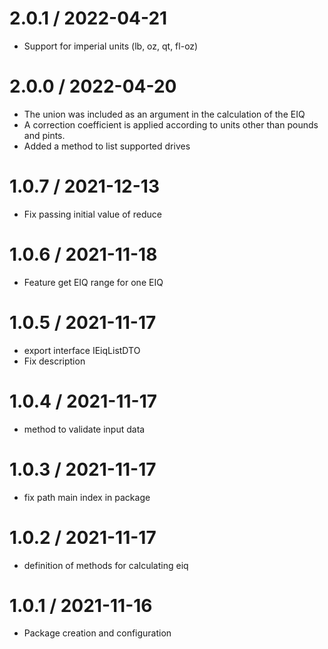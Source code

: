 2.0.1 / 2022-04-21
==================
* Support for imperial units (lb, oz, qt, fl-oz)

2.0.0 / 2022-04-20
==================
* The union was included as an argument in the calculation of the EIQ
* A correction coefficient is applied according to units other than pounds and pints.
* Added a method to list supported drives

1.0.7 / 2021-12-13
==================
* Fix passing initial value of reduce

1.0.6 / 2021-11-18
==================
* Feature get EIQ range for one EIQ

1.0.5 / 2021-11-17
==================
* export interface IEiqListDTO
* Fix description

1.0.4 / 2021-11-17
==================
* method to validate input data

1.0.3 / 2021-11-17
==================
* fix path main index in package

1.0.2 / 2021-11-17
==================
* definition of methods for calculating eiq

1.0.1 / 2021-11-16
==================
* Package creation and configuration
